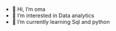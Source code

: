 - 👋 Hi, I’m oma
- 👀 I’m interested in Data analytics
- 🌱 I’m currently learning Sql and python
<!---
oma-123/oma-123 is a ✨ special ✨ repository because its `README.md` (this file) appears on your GitHub profile.
You can click the Preview link to take a look at your changes.
--->
